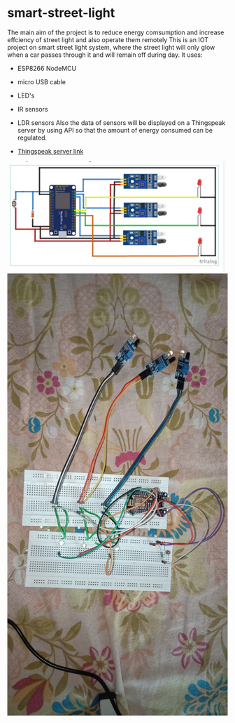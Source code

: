 # smart-street-light
The main aim of the project is to reduce energy comsumption and increase effciency of street light and also operate them remotely
This is an IOT project on smart street light system, where the street light will only glow when a car passes
through it and will remain off during day. 
It uses:
* ESP8266 NodeMCU
* micro USB cable
* LED's
* IR sensors 
* LDR sensors
Also the data of sensors will be displayed on a Thingspeak server by using API so that the amount of energy consumed
can be regulated. 

* [Thingspeak server link](https://thingspeak.com/channels/1256374)

![Project virtual image](https://github.com/himanshu3997/smart-street-light/blob/master/circuit.JPG)
![Project image of my project](https://github.com/himanshu3997/smart-street-light/blob/master/IMG20201213110642.jpg)
